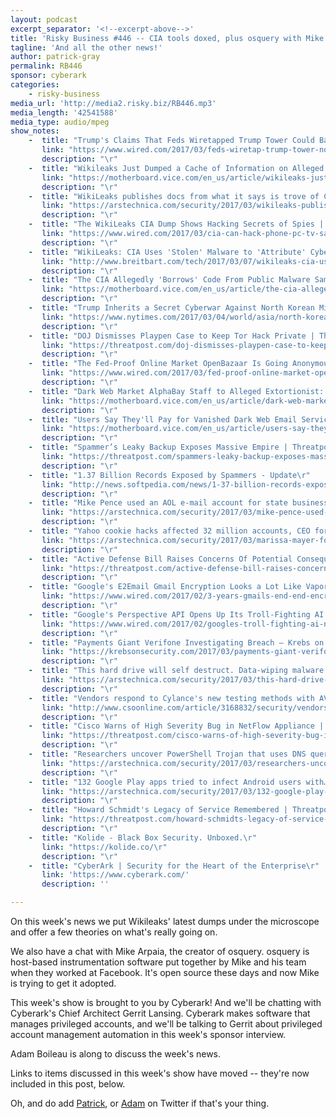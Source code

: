 ```yaml
---
layout: podcast
excerpt_separator: '<!--excerpt-above-->'
title: 'Risky Business #446 -- CIA tools doxed, plus osquery with Mike Arpaia'
tagline: 'And all the other news!'
author: patrick-gray
permalink: RB446
sponsor: cyberark
categories:
    - risky-business
media_url: 'http://media2.risky.biz/RB446.mp3'
media_length: '42541588'
media_type: audio/mpeg
show_notes:
    -  title: "Trump's Claims That Feds Wiretapped Trump Tower Could Backfire Bigly | WIRED\r"
       link: "https://www.wired.com/2017/03/feds-wiretap-trump-tower-not-obama-worry/\r"
       description: "\r" 
    -  title: "Wikileaks Just Dumped a Cache of Information on Alleged CIA Hacking Tools - Motherboard\r"
       link: "https://motherboard.vice.com/en_us/article/wikileaks-just-dumped-a-cache-of-information-on-alleged-cia-hacking-tools\r"
       description: "\r" 
    -  title: "WikiLeaks publishes docs from what it says is trove of CIA hacking tools | Ars Technica\r"
       link: "https://arstechnica.com/security/2017/03/wikileaks-publishes-what-it-says-is-trove-of-cia-hacking-tools/\r"
       description: "\r" 
    -  title: "The WikiLeaks CIA Dump Shows Hacking Secrets of Spies | WIRED\r"
       link: "https://www.wired.com/2017/03/cia-can-hack-phone-pc-tv-says-wikileaks/\r"
       description: "\r" 
    -  title: "WikiLeaks: CIA Uses 'Stolen' Malware to 'Attribute' Cyberattacks to Nations Like Russia - Breitbart\r"
       link: "http://www.breitbart.com/tech/2017/03/07/wikileaks-cia-uses-stolen-malware-to-attribute-cyberattacks-to-nations-like-russia/\r"
       description: "\r" 
    -  title: "The CIA Allegedly 'Borrows' Code From Public Malware Samples - Motherboard\r"
       link: "https://motherboard.vice.com/en_us/article/the-cia-allegedly-borrows-code-from-public-malware-samples\r"
       description: "\r" 
    -  title: "Trump Inherits a Secret Cyberwar Against North Korean Missiles - The New York Times\r"
       link: "https://www.nytimes.com/2017/03/04/world/asia/north-korea-missile-program-sabotage.html\r"
       description: "\r" 
    -  title: "DOJ Dismisses Playpen Case to Keep Tor Hack Private | Threatpost | The first stop for security news\r"
       link: "https://threatpost.com/doj-dismisses-playpen-case-to-keep-tor-hack-private/124102/\r"
       description: "\r" 
    -  title: "The Fed-Proof Online Market OpenBazaar Is Going Anonymous | WIRED\r"
       link: "https://www.wired.com/2017/03/fed-proof-online-market-openbazaar-going-anonymous/\r"
       description: "\r" 
    -  title: "Dark Web Market AlphaBay Staff to Alleged Extortionist: Don't Dox Us, Here's Some Money - Motherboard\r"
       link: "https://motherboard.vice.com/en_us/article/dark-web-market-alphabay-staff-to-alleged-extortionist-dont-dox-us-heres-some-money\r"
       description: "\r" 
    -  title: "Users Say They'll Pay for Vanished Dark Web Email Service 'Sigaint' to Return - Motherboard\r"
       link: "https://motherboard.vice.com/en_us/article/users-say-theyll-pay-for-vanished-dark-web-email-service-sigaint-to-return\r"
       description: "\r" 
    -  title: "Spammer’s Leaky Backup Exposes Massive Empire | Threatpost | The first stop for security news\r"
       link: "https://threatpost.com/spammers-leaky-backup-exposes-massive-empire/124092/\r"
       description: "\r" 
    -  title: "1.37 Billion Records Exposed by Spammers - Update\r"
       link: "http://news.softpedia.com/news/1-37-billion-records-exposed-by-spammers-513601.shtml\r"
       description: "\r" 
    -  title: "Mike Pence used an AOL e-mail account for state business and it got hacked | Ars Technica\r"
       link: "https://arstechnica.com/security/2017/03/mike-pence-used-an-aol-e-mail-account-for-state-business-and-it-got-hacked/\r"
       description: "\r" 
    -  title: "Yahoo cookie hacks affected 32 million accounts, CEO foregoes bonus | Ars Technica\r"
       link: "https://arstechnica.com/security/2017/03/marissa-mayer-forgoes-bonus-after-yahoo-botches-hack-investigation/\r"
       description: "\r" 
    -  title: "Active Defense Bill Raises Concerns Of Potential Consequences | Threatpost | The first stop for security news\r"
       link: "https://threatpost.com/active-defense-bill-raises-concerns-of-potential-consequences/124112/\r"
       description: "\r" 
    -  title: "Google's E2Email Gmail Encryption Looks a Lot Like Vaporware | WIRED\r"
       link: "https://www.wired.com/2017/02/3-years-gmails-end-end-encryption-still-vapor/\r"
       description: "\r" 
    -  title: "Google's Perspective API Opens Up Its Troll-Fighting AI | WIRED\r"
       link: "https://www.wired.com/2017/02/googles-troll-fighting-ai-now-belongs-world/\r"
       description: "\r" 
    -  title: "Payments Giant Verifone Investigating Breach — Krebs on Security\r"
       link: "https://krebsonsecurity.com/2017/03/payments-giant-verifone-investigating-breach/\r"
       description: "\r" 
    -  title: "This hard drive will self destruct. Data-wiping malware targets Europe | Ars Technica\r"
       link: "https://arstechnica.com/security/2017/03/this-hard-drive-will-self-destruct-data-wiping-malware-targets-europe/\r"
       description: "\r" 
    -  title: "Vendors respond to Cylance's new testing methods with AV-TEST | CSO Online\r"
       link: "http://www.csoonline.com/article/3168832/security/vendors-respond-to-cylances-new-testing-methods-with-av-test.html\r"
       description: "\r" 
    -  title: "Cisco Warns of High Severity Bug in NetFlow Appliance | Threatpost | The first stop for security news\r"
       link: "https://threatpost.com/cisco-warns-of-high-severity-bug-in-netflow-appliance/124053/\r"
       description: "\r" 
    -  title: "Researchers uncover PowerShell Trojan that uses DNS queries to get its orders | Ars Technica\r"
       link: "https://arstechnica.com/security/2017/03/researchers-uncover-powershell-trojan-that-uses-dns-queries-to-get-its-orders/\r"
       description: "\r" 
    -  title: "132 Google Play apps tried to infect Android users with… Windows malware | Ars Technica\r"
       link: "https://arstechnica.com/security/2017/03/132-google-play-apps-tried-to-infect-android-users-with-windows-malware/\r"
       description: "\r" 
    -  title: "Howard Schmidt's Legacy of Service Remembered | Threatpost | The first stop for security news\r"
       link: "https://threatpost.com/howard-schmidts-legacy-of-service-to-security-remembered/124060/\r"
       description: "\r" 
    -  title: "Kolide - Black Box Security. Unboxed.\r"
       link: "https://kolide.co/\r"
       description: "\r" 
    -  title: "CyberArk | Security for the Heart of the Enterprise\r"
       link: 'https://www.cyberark.com/'
       description: '' 

---
```

On this week's news we put Wikileaks' latest dumps under the microscope and offer a few theories on what's really going on.

We also have a chat with Mike Arpaia, the creator of osquery. osquery is host-based instrumentation software put together by Mike and his team when they worked at Facebook. It's open source these days and now Mike is trying to get it adopted.

This week's show is brought to you by Cyberark! And we'll be chatting with Cyberark's Chief Architect Gerrit Lansing. Cyberark makes software that manages privileged accounts, and we'll be talking to Gerrit about privileged account management automation in this week's sponsor interview.

Adam Boileau is along to discuss the week's news.

Links to items discussed in this week's show have moved -- they're now included in this post, below.

Oh, and do add <a href='https://twitter.com/riskybusiness'>Patrick</a>, or <a href='https://twitter.com/metlstorm'>Adam</a> on Twitter if that's your thing.